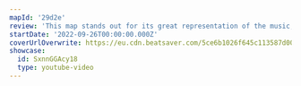 ```yaml
---
mapId: '29d2e'
review: 'This map stands out for its great representation of the music, nice use of arcs to go with the vocals and well spaced lowers that maintain the same feeling as the upper diffs!'
startDate: '2022-09-26T00:00:00.000Z'
coverUrlOverwrite: https://eu.cdn.beatsaver.com/5ce6b1026f645c113587d0093c80d8527a7408ca.jpg
showcase:
  id: SxnnGGAcy18
  type: youtube-video
---
```

